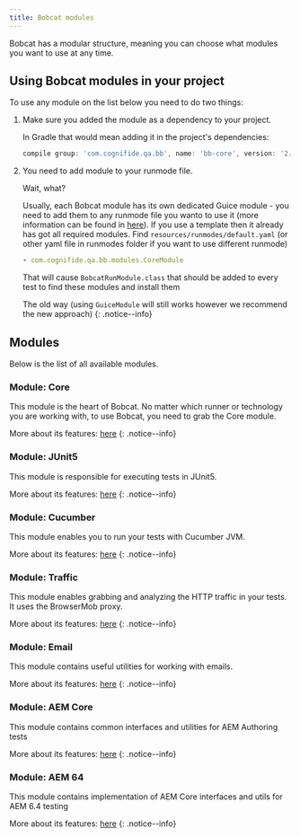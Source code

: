 ```yaml
---
title: Bobcat modules
---
```


Bobcat has a modular structure, meaning you can choose what modules you want to use at any time.

## Using Bobcat modules in your project

To use any module on the list below you need to do two things:

1. Make sure you added the module as a dependency to your project.
    
    In Gradle that would mean adding it in the project's dependencies:
    ```groovy
    compile group: 'com.cognifide.qa.bb', name: 'bb-core', version: '2.0.1'
    ```
2. You need to add module to your runmode file.

    Wait, what?

    Usually, each Bobcat module has its own dedicated Guice module - you need to add them to any runmode file you wanto to use it (more information can be found in [here]({{site.baseurl}}/docs/modules/core/runmodes/)). If you use a template then it already has got all required modules.
    Find `resources/runmodes/default.yaml` (or other yaml file in runmodes folder if you want to use different runmode)
    
    ```yaml
    - com.cognifide.qa.bb.modules.CoreModule
    ```  
    
    That will cause `BobcatRunModule.class` that should be added to every test to find these modules and install them
    
    The old way (using `GuiceModule` will still works however we recommend the new approach)
    {: .notice--info}

## Modules

Below is the list of all available modules.

### Module: Core

This module is the heart of Bobcat. No matter which runner or technology you are working with, to use Bobcat, you need to grab the Core module.

More about its features: [here]({{site.baseurl}}/docs/modules/core/)
{: .notice--info}

### Module: JUnit5

This module is responsible for executing tests in JUnit5.

More about its features: [here]({{site.baseurl}}/docs/modules/junit5/)
{: .notice--info}

### Module: Cucumber

This module enables you to run your tests with Cucumber JVM.

More about its features: [here]({{site.baseurl}}/docs/modules/cucumber/)
{: .notice--info}

### Module: Traffic

This module enables grabbing and analyzing the HTTP traffic in your tests. It uses the BrowserMob proxy.

More about its features: [here]({{site.baseurl}}/docs/modules/traffic/)
{: .notice--info}

### Module: Email

This module contains useful utilities for working with emails.

More about its features: [here]({{site.baseurl}}/docs/modules/email/)
{: .notice--info}

### Module: AEM Core

This module contains common interfaces and utilities for AEM Authoring tests

More about its features: [here]({{site.baseurl}}/docs/modules/aem-core/)
{: .notice--info}

### Module: AEM 64

This module contains implementation of AEM Core interfaces and utils for AEM 6.4 testing

More about its features: [here]({{site.baseurl}}/docs/modules/aem-64/)
{: .notice--info}